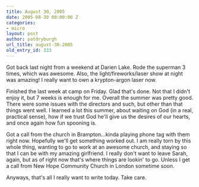```yaml
---
title: August 30, 2005
date: 2005-08-30 00:00:00 Z
categories:
- micro
layout: post
author: patdryburgh
url_title: august-30-2005
old_entry_id: 333
---
```


Got back last night from a weekend at Darien Lake.  Rode the superman 3 times, which was awesome.  Also, the light/fireworks/laser show at night was amazing!  I really want to own a krypton-argon laser now.  

Finished the last week at camp on Friday.  Glad that's done.  Not that I didn't enjoy it, but 7 weeks is enough for me.  Overall the summer was pretty good.  There were some issues with the directors and such, but other than that things went well.  I learned a lot this summer, about waiting on God (in a real, practical sense), how if we trust God he'll give us the desires of our hearts, and once again how fun spooning is. 

Got a call from the church in Brampton...kinda playing phone tag with them right now.  Hopefully we'll get something worked out.  I am really torn by this whole thing, wanting to go to work at an awesome church, and staying so that I can be with my amazing girlfriend.  I really don't want to leave Sarah, again, but as of right now that's where things are lookin' to go.  Unless I get a call from New Hope Community Church in London sometime soon. 

Anyways, that's all I really want to write today.  Take care.